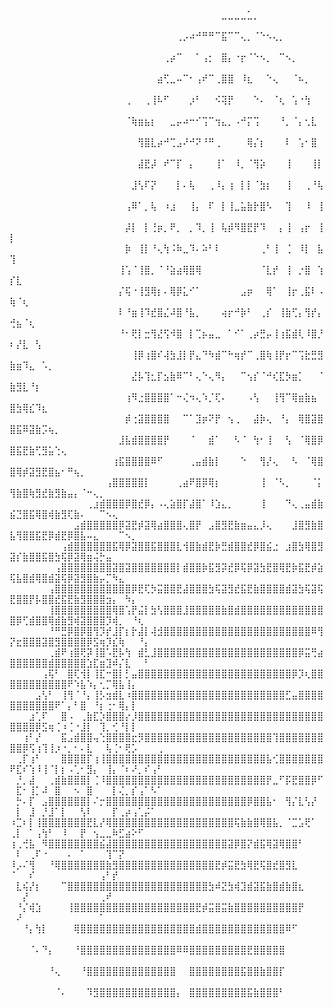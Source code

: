 ⠀⠀⠀⠀⠀⠀⠀⠀⠀⠀⠀⠀⠀⠀⠀⠀⠀⠀⠀⠀⠀⠀⠀⠀⠀⠀⠀⠀⠀⠀⠀⠀⠀⣀⣀⣀⣀⣁⡀⠀⠀⠀⠀⠀⠀⠀⠀⠀⠀⠀⠀⠀⠀⠀⠀⠀⠀⠀⠀⠀⠀⠀⠀⠀⠀⠀⠀⠀⠀⠀⠀⠀⠀
⠀⠀⠀⠀⠀⠀⠀⠀⠀⠀⠀⠀⠀⠀⠀⠀⠀⠀⠀⠀⠀⠀⠀⠀⠀⠀⢀⡠⠴⠚⠛⠛⠉⣯⠉⠉⢄⡀⠈⠑⠢⢄⡀⠀⠀⠀⠀⠀⠀⠀⠀⠀⠀⠀⠀⠀⠀⠀⠀⠀⠀⠀⠀⠀⠀⠀⠀⠀⠀⠀⠀⠀⠀
⠀⠀⠀⠀⠀⠀⠀⠀⠀⠀⠀⠀⠀⠀⠀⠀⠀⠀⠀⠀⠀⠀⠀⠀⢀⡴⠉⠀⠀⠁⢠⡂⠀⣿⡄⠐⡖⠈⠑⠢⡀⠀⠉⠢⡀⠀⠀⠀⠀⠀⠀⠀⠀⠀⠀⠀⠀⠀⠀⠀⠀⠀⠀⠀⠀⠀⠀⠀⠀⠀⠀⠀⠀
⠀⠀⠀⠀⠀⠀⠀⠀⠀⠀⠀⠀⠀⠀⠀⠀⠀⠀⠀⠀⠀⠀⠀⣴⢋⣀⠤⠉⠂⢠⠞⠉⢀⣿⣿⠀⠸⣆⠀⠀⠑⢄⠀⠀⠈⠦⡀⠀⠀⠀⠀⠀⠀⠀⠀⠀⠀⠀⠀⠀⠀⠀⠀⠀⠀⠀⠀⠀⠀⠀⠀⠀⠀
⠀⠀⠀⠀⠀⠀⠀⠀⠀⠀⠀⠀⠀⠀⠀⠀⠀⠀⢀⠀⠀⢀⢸⠧⠋⠀⠀⠀⡰⠃⠀⠀⠪⢽⡟⠀⠀⠀⠑⠄⠀⠈⢆⠀⢡⠐⢳⠀⠀⠀⠀⠀⠀⠀⠀⠀⠀⠀⠀⠀⠀⠀⠀⠀⠀⠀⠀⠀⠀⠀⠀⠀⠀
⠀⠀⠀⠀⠀⠀⠀⠀⠀⠀⠀⠀⠀⠀⠀⠀⠀⠀⠈⢷⣶⣦⡆⠀⠀⣀⡤⠴⠒⠊⢩⠉⢲⣄⡀⠠⠚⡍⢩⠀⠀⠀⠘⡀⠈⡄⢂⣇⠀⠀⠀⠀⠀⠀⠀⠀⠀⠀⠀⠀⠀⠀⠀⠀⠀⠀⠀⠀⠀⠀⠀⠀⠀
⠀⠀⠀⠀⠀⠀⠀⠀⠀⠀⠀⠀⠀⠀⠀⠀⠀⠀⠀⠀⢻⣿⣇⡴⠚⢉⣠⠜⠚⠝⠘⠛⢀⠀⠀⠀⠀⢿⡌⡆⠀⠀⠀⠇⠀⢡⠂⣿⠀⠀⠀⠀⠀⠀⠀⠀⠀⠀⠀⠀⠀⠀⠀⠀⠀⠀⠀⠀⠀⠀⠀⠀⠀
⠀⠀⠀⠀⠀⠀⠀⠀⠀⠀⠀⠀⠀⠀⠀⠀⠀⠀⠀⠀⣼⣟⡼⠀⠞⠉⡏⠀⡄⠀⠀⠀⢸⠁⠀⠸⡀⠈⢻⡵⠀⠀⠀⢸⠀⠀⠀⢸⡇⠀⠀⠀⠀⠀⠀⠀⠀⠀⠀⠀⠀⠀⠀⠀⠀⠀⠀⠀⠀⠀⠀⠀⠀
⠀⠀⠀⠀⠀⠀⠀⠀⠀⠀⠀⠀⠀⠀⠀⠀⠀⠀⠀⣸⢣⠏⡝⠀⠀⠀⡇⠄⢧⠀⠀⢀⠸⡄⢰⠀⡇⡇⠈⣳⡆⠀⠀⢸⠀⠀⢀⠘⢧⠀⠀⠀⠀⠀⠀⠀⠀⠀⠀⠀⠀⠀⠀⠀⠀⠀⠀⠀⠀⠀⠀⠀⠀
⠀⠀⠀⠀⠀⠀⠀⠀⠀⠀⠀⠀⠀⠀⠀⠀⠀⠀⢠⠿⠁⡀⢧⠀⠰⣰⠀⠀⢸⡄⠀⠏⠀⡇⢸⣀⣥⣷⡗⣿⠣⠀⠀⢹⠀⠀⠸⠀⢸⠀⠀⠀⠀⠀⠀⠀⠀⠀⠀⠀⠀⠀⠀⠀⠀⠀⠀⠀⠀⠀⠀⠀⠀
⠀⠀⠀⠀⠀⠀⠀⠀⠀⠀⠀⠀⠀⠀⠀⠀⠀⠀⡼⡇⠀⡇⢘⡶⡀⠟⡀⠀⡀⠹⡀⢸⠀⢧⡾⠻⣿⣟⡟⠹⠀⠀⡄⢸⠀⢠⡖⠀⢸⡇⠀⠀⠀⠀⠀⠀⠀⠀⠀⠀⠀⠀⠀⠀⠀⠀⠀⠀⠀⠀⠀⠀⠀
⠀⠀⠀⠀⠀⠀⠀⠀⠀⠀⠀⠀⠀⠀⠀⠀⠀⠀⡷⠀⢸⡇⠘⢄⢳⠨⠷⣀⠹⠄⠵⠃⠇⠀⠀⠀⠀⠀⠀⢀⠃⢸⠀⢈⠀⠸⡇⠀⣧⢹⠀⠀⠀⠀⠀⠀⠀⠀⠀⠀⠀⠀⠀⠀⠀⠀⠀⠀⠀⠀⠀⠀⠀
⠀⠀⠀⠀⠀⠀⠀⠀⠀⠀⠀⠀⠀⠀⠀⠀⠀⢸⢡⠈⢸⣿⡀⠈⠘⣵⣴⢿⣿⢿⠀⠀⠀⠀⠀⠀⠀⠀⠀⠈⣇⡞⠀⢸⠀⡐⣿⠀⢱⡎⣇⠀⠀⠀⠀⠀⠀⠀⠀⠀⠀⠀⠀⠀⠀⠀⠀⠀⠀⠀⠀⠀⠀
⠀⠀⠀⠀⠀⠀⠀⠀⠀⠀⠀⠀⠀⠀⠀⠀⠀⡌⢯⠐⢸⣻⢿⡆⠄⢿⡿⣅⠊⠁⠀⠀⠀⠀⠀⠀⣠⡶⠀⠀⢿⠁⠀⢸⡖⢀⣯⠇⠠⢷⠈⢆⠀⠀⠀⠀⠀⠀⠀⠀⠀⠀⠀⠀⠀⠀⠀⠀⠀⠀⠀⠀⠀
⠀⠀⠀⠀⠀⠀⠀⠀⠀⠀⠀⠀⠀⠀⠀⠀⠀⠇⠘⣶⢸⠹⣞⣿⣌⠼⣿⠘⣧⡀⠀⠀⠀⢴⡖⠚⡷⠃⠀⢀⡎⠀⢸⣷⢋⡄⢻⡞⡄⢚⣦⠈⢆⠀⠀⠀⠀⠀⠀⠀⠀⠀⠀⠀⠀⠀⠀⠀⠀⠀⠀⠀⠀
⠀⠀⠀⠀⠀⠀⠀⠀⠀⠀⠀⠀⠀⠀⠀⠀⠀⠘⠂⢟⡇⣒⢻⣜⢫⠺⣿⠀⡇⢉⡦⣤⣀⠀⠁⠊⠁⢀⡴⣛⡤⢸⢰⣯⣾⢇⠸⣿⡘⠆⡜⣇⠀⢣⠀⠀⠀⠀⠀⠀⠀⠀⠀⠀⠀⠀⠀⠀⠀⠀⠀⠀⠀
⠀⠀⠀⠀⠀⠀⠀⠀⠀⠀⠀⠀⠀⠀⠀⠀⠀⠀⠀⢸⡿⢰⣿⠎⢼⣳⣸⡇⡟⣄⠙⠳⣾⠉⠓⢶⡞⠉⢀⣿⢷⢸⡟⡖⠉⢩⣗⣛⣻⣷⣶⠹⣄⠀⠡⡀⠀⠀⠀⠀⠀⠀⠀⠀⠀⠀⠀⠀⠀⠀⠀⠀⠀
⠀⠀⠀⠀⠀⠀⠀⠀⠀⠀⠀⠀⠀⠀⠀⠀⠀⠀⠀⣜⡧⢹⣂⡏⣢⣷⠿⠉⠃⢄⠑⢄⠻⡄⠀⠀⠉⢢⡎⠈⠚⢎⣏⡳⣶⡁⠀⠀⠈⣷⣻⣇⠘⡆⠀⠀⠀⠀⠀⠀⠀⠀⠀⠀⠀⠀⠀⠀⠀⠀⠀⠀⠀
⠀⠀⠀⠀⠀⠀⠀⠀⠀⠀⠀⠀⠀⠀⠀⠀⠀⠀⢰⠻⣐⣿⣿⣿⣿⠁⠒⢌⠲⢄⠱⡈⢏⠄⠀⠀⠀⠠⢣⠀⠀⢸⢻⠉⢿⣶⣷⣦⠀⣿⣳⢿⣎⠹⣆⠀⠀⠀⠀⠀⠀⠀⠀⠀⠀⠀⠀⠀⠀⠀⠀⠀⠀
⠀⠀⠀⠀⠀⠀⠀⠀⠀⠀⠀⠀⠀⠀⠀⠀⠀⠀⡾⢐⣽⣿⣿⣿⣿⠀⠀⠉⠁⣹⡶⠝⡟⠀⢢⢀⠀⠀⣼⡷⢄⠀⠘⡄⠀⢿⣿⣽⣿⣿⣯⠿⣽⣷⡩⢦⡀⠀⠀⠀⠀⠀⠀⠀⠀⠀⠀⠀⠀⠀⠀⠀⠀
⠀⠀⠀⠀⠀⠀⠀⠀⠀⠀⠀⠀⠀⠀⠀⠀⠀⣸⣧⣾⣿⣿⣿⣿⡟⠀⠀⠀⠈⠀⠀⣾⠁⠀⠀⠣⠈⠀⢳⠂⢸⠀⠀⢣⠀⠈⢿⣿⡿⣿⣯⣟⣷⢋⣻⣥⢑⢄⠀⠀⠀⠀⠀⠀⠀⠀⠀⠀⠀⠀⠀⠀⠀
⠀⠀⠀⠀⠀⠀⠀⠀⠀⠀⠀⠀⠀⠀⠀⠀⢰⣯⣿⣿⣿⣿⠿⠋⠀⠀⠀⠀⢀⣤⣾⣷⡇⠀⠀⠀⠑⠀⠀⢻⡜⢄⠀⠀⠣⠀⠈⢿⣿⣿⢿⡾⣽⣻⣟⣿⣦⠂⠛⢦⡀⠀⠀⠀⠀⠀⠀⠀⠀⠀⠀⠀⠀
⠀⠀⠀⠀⠀⠀⠀⠀⠀⠀⠀⠀⠀⠀⠀⢠⣿⣿⣿⣿⣿⡇⠀⠀⠀⠀⢀⣴⠟⣿⡿⢿⡆⠀⠀⠀⠀⠀⠀⢸⠀⠈⠣⡀⠀⠀⠀⠈⡅⢻⣷⣿⢷⣻⣞⣷⣻⣷⣤⡄⠈⠒⢄⡀⠀⠀⠀⠀⠀⠀⠀⠀⠀
⠀⠀⠀⠀⠀⠀⠀⠀⠀⠀⠀⠀⢀⣰⣾⣿⣿⣿⡿⣿⣞⡿⡄⠠⢄⣵⣿⡏⣼⣿⠁⠸⣱⣄⡀⠀⠀⠀⠀⢸⠀⠀⠀⠙⢄⢀⣤⣾⣷⣮⣙⣿⣯⢿⣿⢾⣷⣻⢏⣷⠄⠀⠀⠉⠢⢄⠀⠀⠀⠀⠀⠀⠀
⠀⠀⠀⠀⠀⠀⠀⠀⠀⠀⣠⣾⣿⣿⣿⣿⣿⡿⣽⣟⡾⣽⢿⣴⣿⣿⣿⢄⣿⡟⠀⣠⣿⣻⣟⣷⣶⣤⣄⡸⢄⠀⠀⠀⣸⣿⣻⣷⣿⣧⢻⣿⣿⣯⣟⡿⣾⣟⡿⣿⣧⠤⣄⠀⠀⠀⠉⠢⡀⠀⠀⠀⠀
⠀⠀⠀⠀⠀⠀⠀⠀⢠⣾⣿⣿⣿⣿⣿⣿⣯⢿⡿⣽⣿⣿⣯⣿⣿⣿⣇⢺⣿⣷⣾⣟⡷⣛⣾⣿⣿⣞⡿⣿⣮⣐⠀⣰⣿⣳⢿⣿⣻⣽⡎⣷⣿⣿⣯⣿⣳⢯⡿⣽⢿⣶⢬⡓⣤⠀⠀⠀⠀⠀⠀⠀⠀
⠀⠀⠀⠀⠀⠀⠀⢠⣿⣿⣿⣿⣿⣿⣿⣿⣽⣿⣽⣿⣿⣿⣿⣿⣿⣿⡇⣾⣿⣿⡷⣯⣻⡽⣞⡿⢯⡿⣽⣳⣟⣿⢿⣟⡷⣯⣟⡾⣵⢯⣧⣿⣾⢿⣿⣾⣽⢯⡿⣽⣻⣿⣷⡤⡉⠳⣄⠀⠀⠀⠀⠀⠀
⠀⠀⠀⠀⠀⠀⢠⣿⣿⣿⣿⣿⣿⣿⣿⣿⣿⣿⣿⡿⣟⢏⡳⣭⣿⣿⣟⣼⣿⣿⣿⣳⢯⣽⣻⣞⣯⣟⣷⣿⣿⣿⣿⣾⣽⣳⢯⣽⢯⣟⣿⣿⡟⡧⣿⣿⣞⣯⣟⣷⣻⣿⣿⣿⣲⡄⠀⠳⡄⠀⠀⠀⠀
⠀⠀⠀⠀⠀⠀⢸⣿⣿⣿⣿⣿⣿⣿⣿⣿⢿⣿⢡⡟⣬⡇⣳⢣⣿⣿⣿⣸⣿⣿⣿⣿⣿⣷⣿⣾⣿⣿⣿⣿⣿⣿⣿⣿⣿⣿⣿⣿⣿⣿⡿⢋⣾⣿⣿⢿⣾⣷⣻⢾⣽⣿⣿⣿⡹⢾⡀⠀⠘⢆⠀⠀⠀
⠀⠀⠀⠀⠀⠀⠘⠛⣛⡿⣿⡿⣿⢻⡹⡞⣸⡏⡆⡗⣼⡇⢼⣺⣿⣿⣿⣿⣿⣿⣿⣿⣿⣿⣿⣿⣿⣿⣿⣿⣿⣿⣿⣿⣿⣿⣿⠿⢻⡝⣖⣿⣿⣿⣽⣿⣻⣿⣿⣿⣿⡿⣫⢶⡹⣎⢷⠀⠀⠘⡄⠀⠀
⠀⠀⠀⠀⠀⠀⢀⣾⠟⢰⣿⢟⡽⢸⣿⠡⣟⡧⢳⠀⣾⣃⣸⣿⣿⣿⣿⣿⣿⣿⣿⣿⣿⣿⣿⣿⣿⣿⣿⣿⣿⣿⣿⣿⣿⡿⣭⢛⣴⣿⣿⣿⣿⣿⣿⣾⣿⣿⣿⣿⣿⣱⣏⣶⣹⠾⡌⣇⠀⠀⠃⠀⠀
⠀⠀⠀⠀⠀⢠⢯⠃⠀⣿⢏⢺⡇⢸⣏⠒⣿⡇⡃⣤⣿⣿⣿⣿⣿⣿⣿⣿⣿⣿⣿⣿⣿⣿⣿⣿⣿⣿⣿⣿⣿⣿⣿⣿⡿⡹⢆⣿⣿⣿⣿⣿⣿⣿⣿⣿⣿⣿⠟⠱⣧⠱⡄⢂⡉⢿⣧⢸⡄⠀⠀⠀⠀
⠀⠀⠀⠀⣠⢣⠃⠀⢸⢻⠈⠘⡄⢸⡣⣲⣾⣇⠰⣿⣿⣿⣿⣿⣿⣿⣿⣿⣿⣿⣿⣿⣿⣿⣿⣿⣿⣿⣿⣿⣿⣿⣿⣋⣤⣿⣿⣿⣿⣿⣿⣿⣿⣿⣿⣿⠟⠁⡄⠃⣿⠀⠘⡆⢐⠂⢿⡄⡇⠀⠀⠀⠀
⠀⠀⠀⣰⢁⠏⠀⠀⣿⠠⠀⢀⣷⣏⡱⣿⣿⣿⡔⡸⣿⣿⣿⣿⣿⣿⣿⣿⣿⣿⣿⣿⣿⣿⣿⣿⣿⣿⣿⣿⣿⣿⣿⣿⣿⣿⣿⣿⣿⣿⣿⣿⣿⡿⣫⢶⢈⠰⢈⠐⣸⡇⠀⢹⡀⢊⠘⡇⡇⠀⠀⠀⠀
⠀⠀⢰⠃⡜⠀⠀⠀⣯⣠⣾⣿⣿⢤⢑⣿⣿⣿⣿⣖⡻⣿⣿⣿⣿⣿⣿⣿⣿⣿⣿⣿⣿⣿⣿⣿⣿⣿⣿⣿⣿⢹⣿⣿⣿⣿⣿⣿⣿⣿⣿⡿⢫⢰⢹⢸⡰⠐⡀⠂⠄⣇⠀⠀⢧⢈⠂⢟⡡⠀⠀⠀⢀
⠀⢀⡏⢰⠃⠀⠀⠀⣿⣿⣿⣿⡏⢰⢸⣿⣿⣿⣿⣿⣿⣿⣿⣿⣿⣿⣿⣿⣿⣿⣿⣿⣿⣿⣿⣿⣿⣿⣿⣿⣧⢊⣿⣿⣿⣿⣿⣿⣿⠟⣏⠎⢱⠸⢸⠈⡇⡆⠠⢁⠂⣻⡄⠀⢸⡄⠈⠆⠜⡀⠎⢠⠃
⠀⡘⡀⣼⠀⠀⢀⣾⣷⣿⣿⣿⡇⢈⠸⣿⣿⣿⣿⣿⣿⣿⣿⣿⣿⣿⣿⣿⣿⣿⣿⣿⣿⣿⣿⣿⣿⣿⣿⣿⡟⣀⠋⡯⣟⣿⣿⡿⠋⠀⣏⠂⢸⡁⠼⠀⣿⠀⠀⠢⠀⣿⠀⠀⠀⡇⢌⡀⡎⢠⠁⠣⠁
⠀⡓⠄⡏⠀⣠⣿⣿⣿⣿⣿⣿⡇⠌⡒⣿⣿⣿⣿⣿⣿⣿⣿⣿⣿⣿⣿⣿⣿⣿⣿⣿⣿⣿⣿⣿⣿⡿⣿⣿⣧⠂⠀⢻⡌⣇⢣⡜⠀⠀⡇⠀⣸⠀⡘⣸⠁⡇⠀⠀⢣⠇⠀⠀⠀⡏⢀⡴⢠⢁⡬⠁⠀
⠰⣉⠆⡇⢸⣿⣿⣿⣿⣿⣿⣿⣟⣇⡜⢿⣿⣿⣿⣿⣿⣿⣿⣿⣿⣿⣿⣿⣿⣿⣿⣿⣿⣿⣿⢯⣷⣷⣿⢿⣿⣧⡀⠈⣉⣡⢟⠁⠀⢀⡇⠀⠁⢠⢳⠃⠀⠸⠀⠀⡟⠀⢢⣀⣀⠷⣋⣴⠕⠋⠀⠀⠀
⢰⢀⢚⣧⠀⠻⣿⣿⣿⣿⣿⣿⣿⣿⣮⣼⣿⣿⣿⣿⣿⣿⣿⣿⣿⣿⣿⣿⣿⣿⣿⣿⣿⣿⣽⡿⣿⡝⣾⣯⢿⣽⢿⣿⣿⠃⠀⠀⠀⠀⠇⠀⢀⠏⠐⠀⠀⠀⠄⠀⠁⠀⠀⠀⢹⠉⡝⠀⠀⠀⠀⠀⠀
⠸⡠⠌⢻⠀⠀⠘⢿⣿⣿⣿⣿⣿⣿⣿⣷⣻⣿⣿⣿⣿⣿⣿⣿⣿⣿⣿⣿⣿⣿⣿⣿⣟⡾⣭⣟⣳⢿⣟⢯⣿⣞⣿⣻⣇⠀⠀⠀⠀⠈⠀⠀⠎⠀⠀⠀⠀⠀⠀⠀⠀⠀⠀⢠⠃⡞⠀⠀⠀⠀⠀⠀⠀
⠀⣇⢮⡜⡆⠀⠀⠀⠉⣿⣿⣿⣿⣿⣿⣿⣿⣿⣿⣿⣿⣿⣿⣿⣿⣿⣿⣿⣿⣿⣿⣳⠾⣝⣳⢾⣹⣾⣽⣯⣷⣿⣾⣷⣿⣆⠀⠀⠀⠀⠀⡜⠀⠀⠀⠀⠀⠀⠀⠀⠀⠀⠀⢀⠞⠀⠀⠀⠀⠀⠀⠀⠀
⠀⠘⡌⢾⣱⠀⠀⠀⠀⢸⣿⣿⣿⣿⣿⣿⣿⣿⣿⣿⣿⣿⣿⣿⣿⣿⣿⣿⣿⣟⡾⣭⣿⣭⣷⣿⣿⣿⣿⣿⣿⣿⣿⣿⣿⡟⠀⠀⠀⠀⠜⠀⠀⠀⠀⠀⠀⠀⠀⠀⠀⠀⠀⠁⠀⠀⠀⠀⠀⠀⠀⠀⠀
⠀⠀⠘⡄⢳⡇⠀⠀⠀⠀⢿⣿⣿⣿⣿⣿⣿⣿⣿⣿⣿⣿⣿⣿⣿⣿⣿⣿⣿⣾⣿⣿⣿⣿⣿⣿⣿⣿⣿⣿⣿⣿⣿⠿⠋⠀⠀⠀⠀⠀⠀⠀⠀⠀⠀⠀⠀⠀⠀⠀⠀⠀⠀⠀⠀⠀⠀⠀⠀⠀⠀⠀⠀
⠀⠀⠀⠈⠄⠙⡄⠀⠀⠀⠘⣿⣿⣿⣿⣿⣿⣿⣿⣿⣿⣿⣿⣿⣿⣿⠿⠿⣿⣿⣿⣿⣿⣿⣿⣿⣿⣟⣿⣿⣿⣿⣿⠀⠀⠀⠀⠀⠀⠀⠀⠀⠀⠀⠀⠀⠀⠀⠀⠀⠀⠀⠀⠀⠀⠀⠀⠀⠀⠀⠀⠀⠀
⠀⠀⠀⠀⠀⠀⠘⢄⠀⠀⠀⠘⣿⣿⣿⣿⣿⣿⣿⣿⣿⣿⣿⣿⣿⣿⠀⠀⣿⣿⣿⣿⣿⣿⣿⣿⣯⣿⣿⣷⣿⣿⡏⠀⠀⠀⠀⠀⠀⠀⠀⠀⠀⠀⠀⠀⠀⠀⠀⠀⠀⠀⠀⠀⠀⠀⠀⠀⠀⠀⠀⠀⠀
⠀⠀⠀⠀⠀⠀⠀⠈⠄⠀⠀⠀⠹⣻⣿⣿⣿⣿⣿⣿⣿⣿⣿⣿⣿⣿⡄⠀⣿⣿⣿⣿⣿⣿⣿⣿⣿⣯⣷⣿⣿⣿⠃⠀⠀⠀⠀⠀⠀⠀⠀⠀⠀⠀⠀⠀⠀⠀⠀⠀⠀⠀⠀⠀⠀⠀⠀⠀⠀⠀⠀⠀⠀
